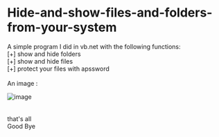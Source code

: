 # Hide-and-show-files-and-folders-from-your-system

A simple program I did in vb.net with the following functions:
<br>
[+] show and hide folders<br>
[+] show and hide files<br>
[+] protect your files with apssword<br>
<br>
An image :<br>

![image](https://4.bp.blogspot.com/-S-sMTOwduSs/Vs2_4UlCewI/AAAAAAAAAhw/ZyO7KF4OIW4/s320/2016-02-24_162823.png)
<br><br>
<br>
that's all<br>
Good Bye
